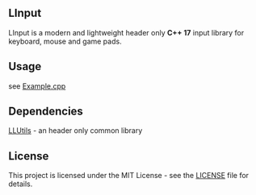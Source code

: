 
## LInput 
LInput is a modern and lightweight header only **C++ 17** input library for keyboard, mouse and game pads.

## Usage 
see [Example.cpp](Example/Example.cpp)


## Dependencies
[LLUtils](https://github.com/TheNicker/LLUtils) - an header only common library 

## License
This project is licensed under the MIT License - see the [LICENSE](LICENSE) file for details.